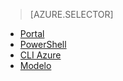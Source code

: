 > [AZURE.SELECTOR]
- [Portal](load-balancer-get-started-internet-portal.md)
- [PowerShell](load-balancer-get-started-internet-arm-ps.md)
- [CLI Azure](load-balancer-get-started-internet-arm-cli.md)
- [Modelo](load-balancer-get-started-internet-arm-template.md)

